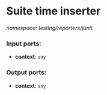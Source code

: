 # Suite time inserter

_namespace: testing/reporters/junit_

### Input ports:

* __context__: ` any `

### Output ports:

* __context__: ` any `

